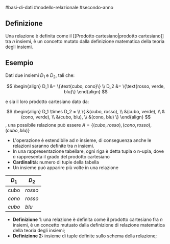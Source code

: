 #basi-di-dati #modello-relazionale #secondo-anno 

## Definizione

Una relazione è definita come il [[Prodotto cartesiano|prodotto cartesiano]] tra $n$ insiemi, è un concetto mutato dalla definizione matematica della teoria degli insiemi.

## Esempio

Dati due insiemi $D_1$ e $D_2$, tali che:

$$
\begin{align}
D_1 &= \{\text{cubo, cono}\} \\
D_2 &= \{\text{rosso, verde, blu}\}
\end{align}
$$

e sia il loro prodotto cartesiano dato da:

$$
\begin{align}
D_1 \times D_2 =  \\
\{ 
&(cubo, rosso), \\
&(cubo, verde), \\
&(cono, verde), \\
&(cubo, blu), \\
&(cono, blu) \}
\end{align} $$
, una possibile relazione può essere $A = \{(cubo,rosso),(cono,rosso),(cubo,blu)\}$

- L'operazione è estendibile ad $n$ insieme, di conseguenza anche le relazioni saranno definite tra $n$ insiemi.
- In una rappresentazione tabellare, ogni riga è detta tupla o n-upla, dove $n$ rappresenta il grado del prodotto cartesiano
- **Cardinalità:** numero di tuple della tabella
- Un insieme può apparire più volte in una relazione

| $D_1$         | $D_2$   |
| ------------- | ------- |
| $\text{cubo}$ | $rosso$ |
| $cono$        | $rosso$ |
| $cubo$        | $blu$   |

- **Definizione 1**: una relazione è definita come il prodotto cartesiano fra $n$ insiemi, è un concetto mutuato dalla definizione di relazione matematica della teoria degli insiemi;
- **Definizione 2:** insieme di tuple definite sullo schema della relazione;